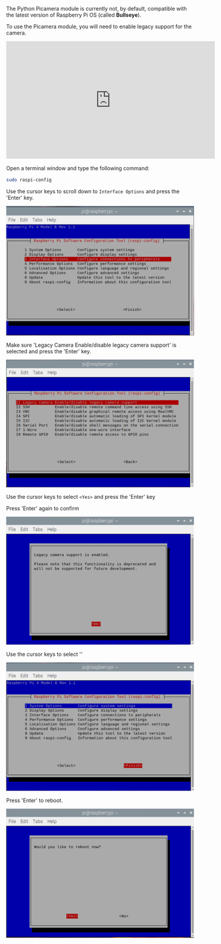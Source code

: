 The Python Picamera module is currently not, by default, compatible with the latest version of Raspberry Pi OS (called **Bullseye**). 

To use the Picamera module, you will need to enable legacy support for the camera.

<iframe width="560" height="315" src="https://www.youtube.com/embed/E7KPSc_Xr24" title="YouTube video player" frameborder="0" allow="accelerometer; autoplay; clipboard-write; encrypted-media; gyroscope; picture-in-picture" allowfullscreen></iframe>

Open a terminal window and type the following command:

```bash
sudo raspi-config
```

Use the cursor keys to scroll down to `Interface Options` and press the 'Enter' key.

![interface options selected](images/interface-options.png)

Make sure 'Legacy Camera Enable/disable legacy camera support' is selected and press the 'Enter' key.

![legacy camera selected](images/enable-legacy.png)

Use the cursor keys to select `<Yes>` and press the 'Enter' key

Press 'Enter' again to confirm

![window with Ok gighlighted for legacy camera support](images/ok.png)

Use the cursor keys to select '<Finish>'

![finish highlighted](images/finish.png)

Press 'Enter' to reboot.

![restart selected](images/reboot.png)


